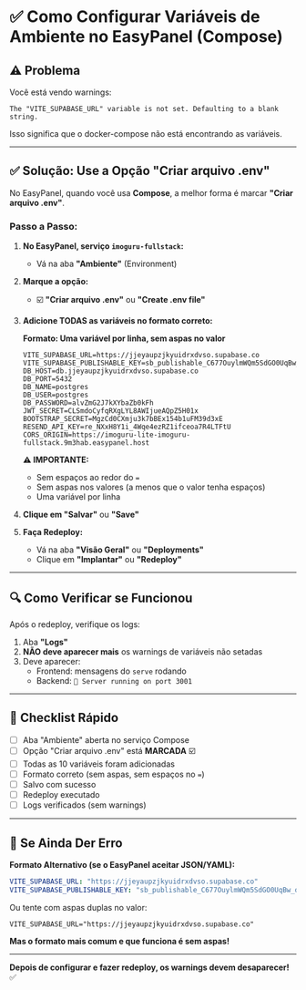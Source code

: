 # ✅ Como Configurar Variáveis de Ambiente no EasyPanel (Compose)

## ⚠️ Problema

Você está vendo warnings:
```
The "VITE_SUPABASE_URL" variable is not set. Defaulting to a blank string.
```

Isso significa que o docker-compose não está encontrando as variáveis.

---

## ✅ Solução: Use a Opção "Criar arquivo .env"

No EasyPanel, quando você usa **Compose**, a melhor forma é marcar **"Criar arquivo .env"**.

### Passo a Passo:

1. **No EasyPanel, serviço `imoguru-fullstack`:**
   - Vá na aba **"Ambiente"** (Environment)

2. **Marque a opção:**
   - ☑️ **"Criar arquivo .env"** ou **"Create .env file"**

3. **Adicione TODAS as variáveis no formato correto:**

   **Formato: Uma variável por linha, sem aspas no valor**
   ```
   VITE_SUPABASE_URL=https://jjeyaupzjkyuidrxdvso.supabase.co
   VITE_SUPABASE_PUBLISHABLE_KEY=sb_publishable_C677OuylmWQm5SdGO0UqBw_dmMmQIBi
   DB_HOST=db.jjeyaupzjkyuidrxdvso.supabase.co
   DB_PORT=5432
   DB_NAME=postgres
   DB_USER=postgres
   DB_PASSWORD=alvZmG2J7kXYbaZb0kFh
   JWT_SECRET=CLSmdoCyfqRXgLYL8AWIjueAQpZ5H01x
   BOOTSTRAP_SECRET=MgzCd0CXmju3k7bBEx154b1uFM39d3xE
   RESEND_API_KEY=re_NXxH8Y1i_4Wqe4ezRZ1ifceoa7R4LTFtU
   CORS_ORIGIN=https://imoguru-lite-imoguru-fullstack.9m3hab.easypanel.host
   ```

   **⚠️ IMPORTANTE:**
   - Sem espaços ao redor do `=`
   - Sem aspas nos valores (a menos que o valor tenha espaços)
   - Uma variável por linha

4. **Clique em "Salvar"** ou **"Save"**

5. **Faça Redeploy:**
   - Vá na aba **"Visão Geral"** ou **"Deployments"**
   - Clique em **"Implantar"** ou **"Redeploy"**

---

## 🔍 Como Verificar se Funcionou

Após o redeploy, verifique os logs:

1. Aba **"Logs"**
2. **NÃO deve aparecer mais** os warnings de variáveis não setadas
3. Deve aparecer:
   - Frontend: mensagens do `serve` rodando
   - Backend: `🚀 Server running on port 3001`

---

## 📝 Checklist Rápido

- [ ] Aba "Ambiente" aberta no serviço Compose
- [ ] Opção "Criar arquivo .env" está **MARCADA** ☑️
- [ ] Todas as 10 variáveis foram adicionadas
- [ ] Formato correto (sem aspas, sem espaços no `=`)
- [ ] Salvo com sucesso
- [ ] Redeploy executado
- [ ] Logs verificados (sem warnings)

---

## 🚨 Se Ainda Der Erro

**Formato Alternativo (se o EasyPanel aceitar JSON/YAML):**

```yaml
VITE_SUPABASE_URL: "https://jjeyaupzjkyuidrxdvso.supabase.co"
VITE_SUPABASE_PUBLISHABLE_KEY: "sb_publishable_C677OuylmWQm5SdGO0UqBw_dmMmQIBi"
```

Ou tente com aspas duplas no valor:
```
VITE_SUPABASE_URL="https://jjeyaupzjkyuidrxdvso.supabase.co"
```

**Mas o formato mais comum e que funciona é sem aspas!**

---

**Depois de configurar e fazer redeploy, os warnings devem desaparecer!** ✅

